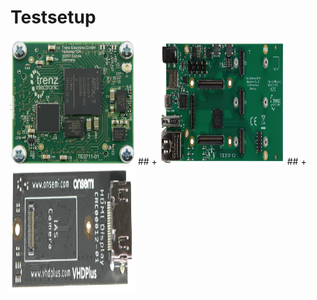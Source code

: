 # Testsetup

<img src="/images/TE0711.png" width="200" height="200">
## +
<img src="/images/TEB0707.jpg" width="200" height="200">
## +
<img src="/images/CruviMipi.png" width="200" height="200">
